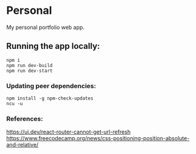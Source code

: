 # Personal
My personal portfolio web app.

## Running the app locally:
```
npm i
npm run dev-build
npm run dev-start

```

### Updating peer dependencies:
```
npm install -g npm-check-updates
ncu -u
```

### References:
https://ui.dev/react-router-cannot-get-url-refresh
https://www.freecodecamp.org/news/css-positioning-position-absolute-and-relative/
